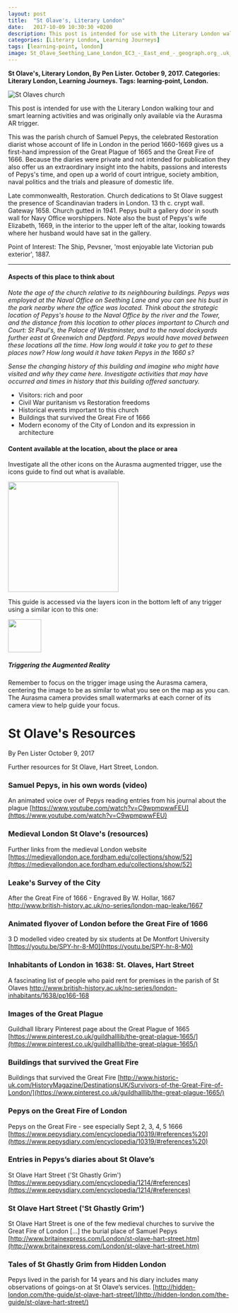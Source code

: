 ```yaml
---
layout: post
title:  "St Olave's, Literary London"
date:   2017-10-09 10:30:30 +0200
description: This post is intended for use with the Literary London walking tour and smart learning activities and was originally only available via the Aurasma AR trigger.
categories: [Literary London, Learning Journeys]
tags: [learning-point, london]
image: St_Olave_Seething_Lane_London_EC3_-_East_end_-_geograph.org_.uk_-_1077523.jpg
---
```


**St Olave's, Literary London, By Pen Lister. October 9, 2017. Categories: Literary London, Learning Journeys. Tags: learning-point, London.**




![St Olaves church]({{site.baseurl}}/assets/images/St_Olave_Seething_Lane_London_EC3_-_East_end_-_geograph.org_.uk_-_1077523.jpg)


This post is intended for use with the Literary London walking tour and smart learning activities and was originally only available via the Aurasma AR trigger.

This was the parish church of Samuel Pepys, the celebrated Restoration diarist whose account of life in London in the period 1660-1669 gives us a first-hand impression of the Great Plague of 1665 and the Great Fire of 1666. Because the diaries were private and not intended for publication they also offer us an extraordinary insight into the habits, passions and interests of Pepys's time, and open up a world of court intrigue, society ambition, naval politics and the trials and pleasure of domestic life.

Late commonwealth, Restoration. Church dedications to St Olave suggest the presence of Scandinavian traders in London. 13 th c. crypt wall. Gateway 1658. Church gutted in 1941. Pepys built a gallery door in south wall for Navy Office worshippers. Note also the bust of Pepys's wife Elizabeth, 1669, in the interior to the upper left of the altar, looking towards where her husband would have sat in the gallery.

Point of Interest: The Ship, Pevsner, 'most enjoyable late Victorian pub exterior', 1887.

---

#### **Aspects of this place to think about**

_Note the age of the church relative to its neighbouring buildings. Pepys was employed at the Naval Office on Seething Lane and you can see his bust in the park nearby where the office was located. Think about the strategic location of Pepys's house to the Naval Office by the river and the Tower, and the distance from this location to other places important to Church and Court: St Paul's, the Palace of Westminster, and to the naval dockyards further east at Greenwich and Deptford. Pepys would have moved between these locations all the time. How long would it take you to get to these places now? How long would it have taken Pepys in the 1660 s?_

_Sense the changing history of this building and imagine who might have visited and why they came here. Investigate activities that may have occurred and times in history that this building offered sanctuary._

- Visitors: rich and poor
- Civil War puritanism vs Restoration freedoms
- Historical events important to this church
- Buildings that survived the Great Fire of 1666
- Modern economy of the City of London and its expression in architecture

#### **Content available at the location, about the place or area**

Investigate all the other icons on the Aurasma augmented trigger, use the icons guide to find out what is available.

<img src="{{site.baseurl}}/assets/images/icons-messagesA.png" width="250" height="auto">

This guide is accessed via the layers icon in the bottom left of any trigger using a similar icon to this one: 

<img src="{{site.baseurl}}/assets/images/1287510-512-crimson.png" width="75" height="auto">

##### **Triggering the Augmented Reality**

Remember to focus on the trigger image using the Aurasma camera, centering the image to be as similar to what you see on the map as you can. The Aurasma camera provides small watermarks at each corner of its camera view to help guide your focus.


# **St Olave's Resources**

By Pen Lister October 9, 2017

Further resources for St Olave, Hart Street, London.

### Samuel Pepys, in his own words (video)
An animated voice over of Pepys reading entries from his journal about the plague
[https://www.youtube.com/watch?v=C9wpmpwwFEU](https://www.youtube.com/watch?v=C9wpmpwwFEU)
### Medieval London St Olave's (resources)
Further links from the medieval London website
[https://medievallondon.ace.fordham.edu/collections/show/52](https://medievallondon.ace.fordham.edu/collections/show/52)
### Leake's Survey of the City
After the Great Fire of 1666 - Engraved By W. Hollar, 1667
http://www.british-history.ac.uk/no-series/london-map-leake/1667
### Animated flyover of London before the Great Fire of 1666
3 D modelled video created by six students at De Montfort University
[https://youtu.be/SPY-hr-8-M0](https://youtu.be/SPY-hr-8-M0)
### Inhabitants of London in 1638: St. Olaves, Hart Street
A fascinating list of people who paid rent for premises in the parish of St Olaves
http://www.british-history.ac.uk/no-series/london-inhabitants/1638/pp166-168
### Images of the Great Plague
Guildhall library Pinterest page about the Great Plague of 1665
[https://www.pinterest.co.uk/guildhalllib/the-great-plague-1665/](https://www.pinterest.co.uk/guildhalllib/the-great-plague-1665/)
### Buildings that survived the Great Fire 
Buildings that survived the Great Fire
[http://www.historic-uk.com/HistoryMagazine/DestinationsUK/Survivors-of-the-Great-Fire-of-London/](https://www.pinterest.co.uk/guildhalllib/the-great-plague-1665/)
### Pepys on the Great Fire of London
Pepys on the Great Fire - see especially Sept 2, 3, 4, 5 1666
[https://www.pepysdiary.com/encyclopedia/10319/#references%20](https://www.pepysdiary.com/encyclopedia/10319/#references%20)
### Entries in Pepys’s diaries about St Olave’s
St Olave Hart Street ('St Ghastly Grim')
[https://www.pepysdiary.com/encyclopedia/1214/#references](https://www.pepysdiary.com/encyclopedia/1214/#references)

### St Olave Hart Street ('St Ghastly Grim')
St Olave Hart Street is one of the few medieval churches to survive the Great Fire of London [...] the burial place of Samuel Pepys
[http://www.britainexpress.com/London/st-olave-hart-street.htm](http://www.britainexpress.com/London/st-olave-hart-street.htm)
### Tales of St Ghastly Grim from Hidden London
Pepys lived in the parish for 14 years and his diary includes many observations of goings-on at St Olave’s services.
[http://hidden-london.com/the-guide/st-olave-hart-street/](http://hidden-london.com/the-guide/st-olave-hart-street/)